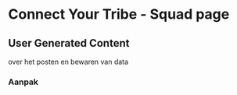 
# Connect Your Tribe - Squad page

## User Generated Content
over het posten en bewaren van data

### Aanpak

